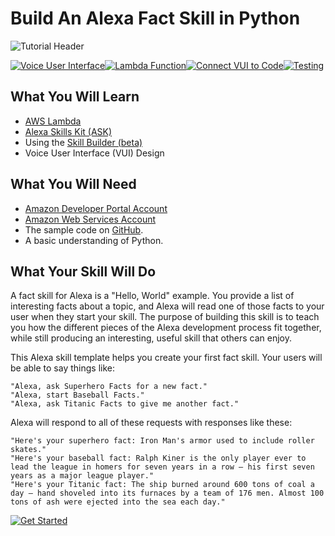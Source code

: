 # Build An Alexa Fact Skill in Python

![Tutorial Header](https://m.media-amazon.com/images/G/01/mobile-apps/dex/alexa/alexa-skills-kit/tutorials/fact/header._TTH_.png)

[![Voice User Interface](https://m.media-amazon.com/images/G/01/mobile-apps/dex/alexa/alexa-skills-kit/tutorials/navigation/1-off._TTH_.png)](step-by-step/1-voice-user-interface.md)[![Lambda Function](https://m.media-amazon.com/images/G/01/mobile-apps/dex/alexa/alexa-skills-kit/tutorials/navigation/2-off._TTH_.png)](step-by-step/2-lambda-function.md)[![Connect VUI to Code](https://m.media-amazon.com/images/G/01/mobile-apps/dex/alexa/alexa-skills-kit/tutorials/navigation/3-off._TTH_.png)](step-by-step/3-connect-vui-to-code.md)[![Testing](https://m.media-amazon.com/images/G/01/mobile-apps/dex/alexa/alexa-skills-kit/tutorials/navigation/4-off._TTH_.png)](step-by-step/4-testing.md)

## What You Will Learn
*  [AWS Lambda](http://aws.amazon.com/lambda)
*  [Alexa Skills Kit (ASK)](https://developer.amazon.com/alexa-skills-kit)
*  Using the [Skill Builder (beta)](https://developer.amazon.com/public/solutions/alexa/alexa-skills-kit/docs/ask-define-the-vui-with-gui)
*  Voice User Interface (VUI) Design

## What You Will Need
*  [Amazon Developer Portal Account](http://developer.amazon.com)
*  [Amazon Web Services Account](http://aws.amazon.com/)
*  The sample code on [GitHub](https://github.com/alexa/skill-sample-python-fact).
*  A basic understanding of Python.

## What Your Skill Will Do
A fact skill for Alexa is a "Hello, World" example. You provide a list of interesting facts about a topic, and Alexa will read one of those facts to your user when they start your skill. The purpose of building this skill is to teach you how the different pieces of the Alexa development process fit together, while still producing an interesting, useful skill that others can enjoy.

This Alexa skill template helps you create your first fact skill. Your users will be able to say things like:

    "Alexa, ask Superhero Facts for a new fact."
    "Alexa, start Baseball Facts."
    "Alexa, ask Titanic Facts to give me another fact."

Alexa will respond to all of these requests with responses like these:

    "Here's your superhero fact: Iron Man's armor used to include roller skates."
    "Here's your baseball fact: Ralph Kiner is the only player ever to lead the league in homers for seven years in a row — his first seven years as a major league player."
    "Here's your Titanic fact: The ship burned around 600 tons of coal a day – hand shoveled into its furnaces by a team of 176 men. Almost 100 tons of ash were ejected into the sea each day."

[![Get Started](https://m.media-amazon.com/images/G/01/mobile-apps/dex/alexa/alexa-skills-kit/tutorials/general/buttons/button_get_started._TTH_.png)](step-by-step/1-voice-user-interface.md)

